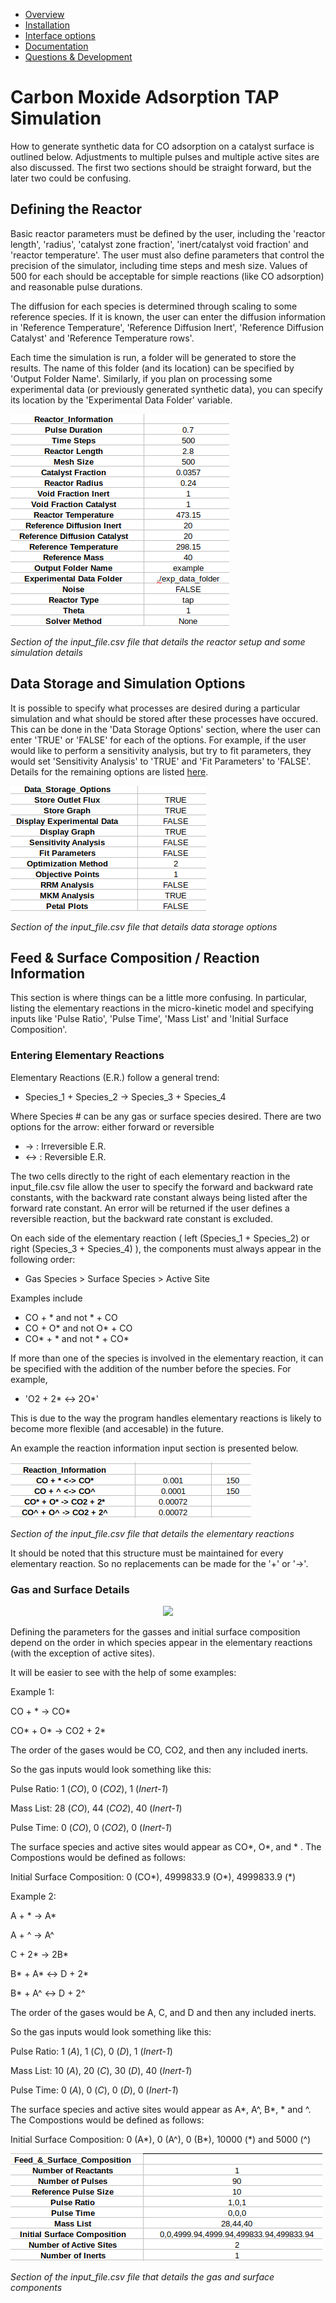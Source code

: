 
* [Overview](https://github.com/medford-group/TAPsolver/tree/master)
* [Installation](https://github.com/medford-group/TAPsolver/tree/master/docs/resources/installation)
* [Interface options](https://github.com/medford-group/TAPsolver/tree/master/docs/resources/interfaceOptions)
* [Documentation](https://github.com/medford-group/TAPsolver/tree/master/docs/resources/input_file)
* [Questions & Development](https://github.com/medford-group/TAPsolver/tree/master/docs/resources/questionsDiscussion)

# Carbon Moxide Adsorption TAP Simulation

How to generate synthetic data for CO adsorption on a catalyst surface is outlined below. Adjustments to multiple pulses and multiple active sites are also discussed. The first two sections should be straight forward, but the later two could be confusing.

## Defining the Reactor

Basic reactor parameters must be defined by the user, including the 'reactor length', 'radius', 'catalyst zone fraction', 'inert/catalyst void fraction' and 'reactor temperature'. The user must also define parameters that control the precision of the simulator, including time steps and mesh size. Values of 500 for each should be acceptable for simple reactions (like CO adsorption) and reasonable pulse durations.

The diffusion for each species is determined through scaling to some reference species. If it is known, the user can enter the diffusion information in 'Reference Temperature', 'Reference Diffusion Inert', 'Reference Diffusion Catalyst' and 'Reference Temperature rows'.

Each time the simulation is run, a folder will be generated to store the results. The name of this folder (and its location) can be specified by 'Output Folder Name'. Similarly, if you plan on processing some experimental data (or previously generated synthetic data), you can specify its location by the 'Experimental Data Folder' variable. 

![Reactor Information](../../../figures/Reac_information.png)

*Section of the input_file.csv file that details the reactor setup and some simulation details*


## Data Storage and Simulation Options

It is possible to specify what processes are desired during a particular simulation and what should be stored after these processes have occured. This can be done in the 'Data Storage Options' section, where the user can enter 'TRUE' or 'FALSE' for each of the options. For example, if the user would like to perform a sensitivity analysis, but try to fit parameters, they would set 'Sensitivity Analysis' to 'TRUE' and 'Fit Parameters' to 'FALSE'. Details for the remaining options are listed [here](https://github.com/medford-group/TAPsolver/tree/master/docs/resources/input_file). 

![Reactor Information](../../../figures/data_storage.png)

*Section of the input_file.csv file that details data storage options*

## Feed & Surface Composition / Reaction Information 

This section is where things can be a little more confusing. In particular, listing the elementary reactions in the micro-kinetic model and specifying inputs like 'Pulse Ratio', 'Pulse Time', 'Mass List' and 'Initial Surface Composition'.

### Entering Elementary Reactions

Elementary Reactions (E.R.) follow a general trend:

- Species_1 + Species_2 -> Species_3 + Species_4

Where Species # can be any gas or surface species desired. There are two options for the arrow: either forward or reversible

- ->    : Irreversible E.R. 
- <->   : Reversible E.R.

The two cells directly to the right of each elementary reaction in the input_file.csv file allow the user to specify the forward and backward rate constants, with the backward rate constant always being listed after the forward rate constant. An error will be returned if the user defines a reversible reaction, but the backward rate constant is excluded. 

On each side of the elementary reaction ( left (Species_1 + Species_2) or right (Species_3 + Species_4) ), the components must always appear in the following order:

- Gas Species > Surface Species > Active Site

Examples include

- CO + *   and not   * + CO
- CO + O*   and not   O* + CO
- CO* + *   and not   * + CO*

If more than one of the species is involved in the elementary reaction, it can be specified with the addition of the number before the species. For example,

- 'O2 + 2* <-> 2O*'

This is due to the way the program handles elementary reactions is likely to become more flexible (and accesable) in the future.

An example the reaction information input section is presented below.

![Reactor Information](../../../figures/reac_info.png)

*Section of the input_file.csv file that details the elementary reactions*

It should be noted that this structure must be maintained for every elementary reaction. So no replacements can be made for the '+' or '->'.

### Gas and Surface Details

<p align="center">
  <img src="https://github.com/medford-group/TAPsolver/blob/master/docs/figures/CO.gif">
</p>

Defining the parameters for the gasses and initial surface composition depend on the order in which species appear in the elementary reactions (with the exception of active sites).

It will be easier to see with the help of some examples:

Example 1:

CO + * -> CO*

CO* + O* -> CO2 + 2*

The order of the gases would be CO, CO2, and then any included inerts.

So the gas inputs would look something like this:

Pulse Ratio:     1 (*CO*), 0 (*CO2*), 1 (*Inert-1*)

Mass List:       28 (*CO*), 44 (*CO2*), 40 (*Inert-1*)

Pulse Time:      0 (*CO*), 0 (*CO2*), 0 (*Inert-1*)

The surface species and active sites would appear as CO*, O*, and * . The Compostions would be defined as follows:

Initial Surface Composition:    0 (CO*), 4999833.9 (O*), 4999833.9 (*)

Example 2: 

A + * -> A*

A + ^ -> A^

C + 2* -> 2B*

B* + A* <-> D + 2*

B* + A^ <-> D + 2^

The order of the gases would be A, C, and D and then any included inerts.

So the gas inputs would look something like this:

Pulse Ratio:     1 (*A*), 1 (*C*), 0 (*D*), 1 (*Inert-1*)

Mass List:       10 (*A*), 20 (*C*), 30 (*D*), 40 (*Inert-1*)

Pulse Time:      0 (*A*), 0 (*C*), 0 (*D*), 0 (*Inert-1*)

The surface species and active sites would appear as A*, A^, B*, * and ^. The Compostions would be defined as follows:

Initial Surface Composition:    0 (A*), 0 (A^), 0 (B*), 10000 (*) and 5000 (^)


![Reactor Information](../../../figures/Feed_surf.png)

*Section of the input_file.csv file that details the gas and surface components*
